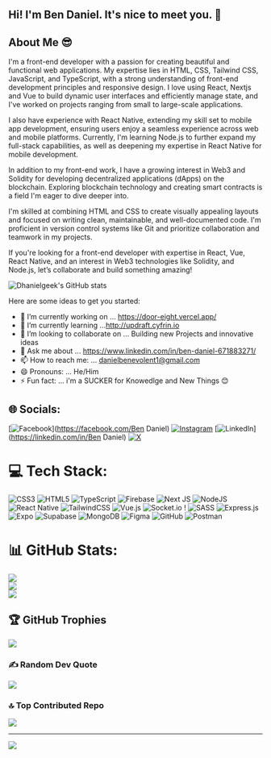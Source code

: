 ## Hi! I'm Ben Daniel. It's nice to meet you. 👋

## About Me 😎

I'm a front-end developer with a passion for creating beautiful and functional web applications. My expertise lies in HTML, CSS, Tailwind CSS, JavaScript, and TypeScript, with a strong understanding of front-end development principles and responsive design. I love using React, Nextjs and Vue to build dynamic user interfaces and efficiently manage state, and I've worked on projects ranging from small to large-scale applications.

I also have experience with React Native, extending my skill set to mobile app development, ensuring users enjoy a seamless experience across web and mobile platforms. Currently, I'm learning Node.js to further expand my full-stack capabilities, as well as deepening my expertise in React Native for mobile development.

In addition to my front-end work, I have a growing interest in Web3 and Solidity for developing decentralized applications (dApps) on the blockchain. Exploring blockchain technology and creating smart contracts is a field I'm eager to dive deeper into.

I'm skilled at combining HTML and CSS to create visually appealing layouts and focused on writing clean, maintainable, and well-documented code. I'm proficient in version control systems like Git and prioritize collaboration and teamwork in my projects.

If you're looking for a front-end developer with expertise in React, Vue, React Native, and an interest in Web3 technologies like Solidity, and Node.js, let’s collaborate and build something amazing!

![Dhanielgeek's GitHub stats](https://github-readme-stats.vercel.app/api?username=Dhanielgeek&show_icons=true&theme=dark)


Here are some ideas to get you started:

- 🔭 I’m currently working on ... https://door-eight.vercel.app/
- 🌱 I’m currently learning ...http://updraft.cyfrin.io
- 👯 I’m looking to collaborate on ... Building new Projects and innovative ideas
- 💬 Ask me about ... https://www.linkedin.com/in/ben-daniel-671883271/
- 📫 How to reach me: ... danielbenevolent1@gmail.com
- 😄 Pronouns: ... He/Him
- ⚡ Fun fact: ... i'm a SUCKER for Knowedlge and New Things 😊

## 🌐 Socials:
[![Facebook](https://img.shields.io/badge/Facebook-%231877F2.svg?logo=Facebook&logoColor=white)](https://facebook.com/Ben Daniel) [![Instagram](https://img.shields.io/badge/Instagram-%23E4405F.svg?logo=Instagram&logoColor=white)](https://instagram.com/dreal_dhaniel) [![LinkedIn](https://img.shields.io/badge/LinkedIn-%230077B5.svg?logo=linkedin&logoColor=white)](https://linkedin.com/in/Ben Daniel) [![X](https://img.shields.io/badge/X-black.svg?logo=X&logoColor=white)](https://x.com/dhaniel_knightz) 

# 💻 Tech Stack:
![CSS3](https://img.shields.io/badge/css3-%231572B6.svg?style=for-the-badge&logo=css3&logoColor=white) ![HTML5](https://img.shields.io/badge/html5-%23E34F26.svg?style=for-the-badge&logo=html5&logoColor=white)  ![TypeScript](https://img.shields.io/badge/typescript-%23007ACC.svg?style=for-the-badge&logo=typescript&logoColor=white)  ![Firebase](https://img.shields.io/badge/firebase-%23039BE5.svg?style=for-the-badge&logo=firebase)   ![Next JS](https://img.shields.io/badge/Next-black?style=for-the-badge&logo=next.js&logoColor=white) ![NodeJS](https://img.shields.io/badge/node.js-6DA55F?style=for-the-badge&logo=node.js&logoColor=white)  ![React Native](https://img.shields.io/badge/react_native-%2320232a.svg?style=for-the-badge&logo=react&logoColor=%2361DAFB)   ![TailwindCSS](https://img.shields.io/badge/tailwindcss-%2338B2AC.svg?style=for-the-badge&logo=tailwind-css&logoColor=white) ![Vue.js](https://img.shields.io/badge/vue.js-%2335495e.svg?style=for-the-badge&logo=vuedotjs&logoColor=%234FC08D)  ![Socket.io](https://img.shields.io/badge/Socket.io-black?style=for-the-badge&logo=socket.io&badgeColor=010101)  !  ![SASS](https://img.shields.io/badge/SASS-hotpink.svg?style=for-the-badge&logo=SASS&logoColor=white)  ![Express.js](https://img.shields.io/badge/express.js-%23404d59.svg?style=for-the-badge&logo=express&logoColor=%2361DAFB) ![Expo](https://img.shields.io/badge/expo-1C1E24?style=for-the-badge&logo=expo&logoColor=#D04A37)  ![Supabase](https://img.shields.io/badge/Supabase-3ECF8E?style=for-the-badge&logo=supabase&logoColor=white) ![MongoDB](https://img.shields.io/badge/MongoDB-%234ea94b.svg?style=for-the-badge&logo=mongodb&logoColor=white) ![Figma](https://img.shields.io/badge/figma-%23F24E1E.svg?style=for-the-badge&logo=figma&logoColor=white)  ![GitHub](https://img.shields.io/badge/github-%23121011.svg?style=for-the-badge&logo=github&logoColor=white)  ![Postman](https://img.shields.io/badge/Postman-FF6C37?style=for-the-badge&logo=postman&logoColor=white)
# 📊 GitHub Stats:
![](https://github-readme-stats.vercel.app/api?username=Dhanielgeek&theme=dark&hide_border=false&include_all_commits=false&count_private=false)<br/>
![](https://github-readme-streak-stats.herokuapp.com/?user=Dhanielgeek&theme=dark&hide_border=false)<br/>
![](https://github-readme-stats.vercel.app/api/top-langs/?username=Dhanielgeek&theme=dark&hide_border=false&include_all_commits=false&count_private=false&layout=compact)

## 🏆 GitHub Trophies
![](https://github-profile-trophy.vercel.app/?username=Dhanielgeek&theme=radical&no-frame=false&no-bg=false&margin-w=4)

### ✍️ Random Dev Quote
![](https://quotes-github-readme.vercel.app/api?type=horizontal&theme=radical)

### 🔝 Top Contributed Repo
![](https://github-contributor-stats.vercel.app/api?username=Dhanielgeek&limit=5&theme=dark&combine_all_yearly_contributions=true)

---
[![](https://visitcount.itsvg.in/api?id=Dhanielgeek&icon=0&color=0)](https://visitcount.itsvg.in)

<!-- Proudly created with GPRM ( https://gprm.itsvg.in ) -->


